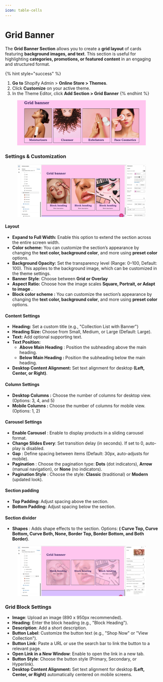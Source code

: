 ```yaml
---
icon: table-cells
---
```


# Grid Banner

The **Grid Banner Section** allows you to create a **grid layout** of cards featuring **background images, and text**. This section is useful for highlighting **categories, promotions, or featured content** in an engaging and structured format.

{% hint style="success" %}
1. **Go to** Shopify Admin > **Online Store > Themes**.
2. Click **Customize** on your active theme.
3. In the Theme Editor, click **Add Section >  Grid Banner**&#x20;
{% endhint %}

<figure><img src="../.gitbook/assets/Screenshot_3.jpg" alt=""><figcaption></figcaption></figure>

### **Settings & Customization**

<figure><img src="../.gitbook/assets/Screenshot_1.jpg" alt=""><figcaption></figcaption></figure>

#### **Layout** <a href="#layout" id="layout"></a>

* **Expand to Full Width:** Enable this option to extend the section across the entire screen width.
* **Color scheme:** You can customize the section’s appearance by changing the **text color, background color**, and more using **preset color** options.
* **Background Opacity:** Set the transparency level (Range: 0–100, Default: 100). This applies to the background image, which can be customized in the theme settings.
* **Banner Style**: Choose between **Grid or Overlay**
* **Aspect Ratio:** Choose how the image scales **Square, Portrait, or Adapt to image** .
* **Block color scheme :** You can customize the section’s appearance by changing the **text color, background color**, and more using **preset color** options.

#### **Content Settings**

* **Heading:** Set a custom title (e.g., "Collection List with Banner")
* **Heading Size:** Choose from Small, Medium, or Large (Default: Large).
* **Text:** Add optional supporting text.
* **Text Position:**
  * **Above Main Heading** : Position the subheading above the main heading.
  * **Below Main Heading :** Position the subheading below the main heading.
* **Desktop Content Alignment:** Set text alignment for desktop **(Left, Center, or Right)**.

#### **Column Settings**

* **Desktop Columns :** Choose the number of columns for desktop view. (Options: 3, 4, and 5)
* **Mobile Columns :** Choose the number of columns for mobile view. (Options: 1, 2)

#### **Carousel Settings** <a href="#carousel-settings" id="carousel-settings"></a>

* **Enable Carousel** : Enable to display products in a sliding carousel format.
* **Change Slides Every**: Set transition delay (in seconds). If set to 0, auto-play is disabled.
* **Gap** : Define spacing between items (Default: 30px, auto-adjusts for mobile).
* **Pagination** : Choose the pagination type: **Dots** (dot indicators), **Arrow** (manual navigation), or **None** (no indicators).
* **Pagination Style** : Choose the style: **Classic** (traditional) or **Modern** (updated look).

#### Section padding <a href="#section-padding" id="section-padding"></a>

* **Top Padding:** Adjust spacing above the section.
* **Bottom Padding:** Adjust spacing below the section.

#### Section divider

* **Shapes** : Adds shape effects to the section. Options: **( Curve Top, Curve Bottom, Curve Both, None, Border Top, Border Bottom, and Both Border)**.

<figure><img src="../.gitbook/assets/Screenshot_2.jpg" alt=""><figcaption></figcaption></figure>

### **Grid Block Settings**

* **Image**: Upload an image (890 x 950px recommended).
* **Heading**: Enter the block heading (e.g., "Block Heading").
* **Description**: Add a short description.
* **Button Label**: Customize the button text (e.g., "Shop Now" or "View Collection").
* **Button Link**: Paste a URL or use the search bar to link the button to a relevant page.
* **Open Link in a New Window**: Enable to open the link in a new tab.
* **Button Style**: Choose the button style (Primary, Secondary, or Hyperlink).
* **Desktop Content Alignment:** Set text alignment for desktop **(Left, Center, or Right)** automatically centered on mobile screens.
